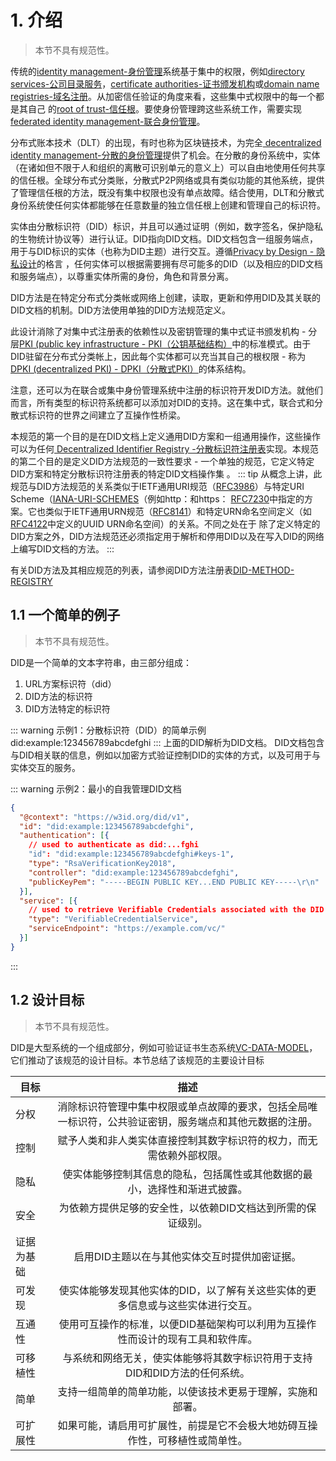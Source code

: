 # 1. 介绍
>本节不具有规范性。

传统的[identity management-身份管理](https://en.wikipedia.org/wiki/Identity_management)系统基于集中的权限，例如[directory services-公司目录服务](https://en.wikipedia.org/wiki/Directory_service)，[certificate authorities-证书颁发机构](https://en.wikipedia.org/wiki/Certificate_authority)或[domain name registries-域名注册](https://en.wikipedia.org/wiki/Domain_name_registry)。从加密信任验证的角度来看，这些集中式权限中的每一个都是其自己 的[root of trust-信任根](https://en.wikipedia.org/wiki/Trust_anchor)。要使身份管理跨这些系统工作，需要实现[federated identity management-联合身份管理](https://en.wikipedia.org/wiki/Federated_identity)。

分布式账本技术（DLT）的出现，有时也称为区块链技术，为完全[ decentralized identity management-分散的身份管理](https://w3c-ccg.github.io/did-spec/#dfn-decentralized-identity-management)提供了机会。在分散的身份系统中，实体（在诸如但不限于人和组织的离散可识别单元的意义上）可以自由地使用任何共享的信任根。全球分布式分类账，分散式P2P网络或具有类似功能的其他系统，提供了管理信任根的方法，既没有集中权限也没有单点故障。结合使用，DLT和分散式身份系统使任何实体都能够在任意数量的独立信任根上创建和管理自己的标识符。

实体由分散标识符（DID）标识，并且可以通过证明（例如，数字签名，保护隐私的生物统计协议等）进行认证。DID指向DID文档。DID文档包含一组服务端点，用于与DID标识的实体（也称为DID主题）进行交互。遵循[Privacy by Design - 隐私设计](https://en.wikipedia.org/wiki/Privacy_by_design)的格言 ，任何实体可以根据需要拥有尽可能多的DID（以及相应的DID文档和服务端点），以尊重实体所需的身份，角色和背景分离。

DID方法是在特定分布式分类帐或网络上创建，读取，更新和停用DID及其关联的DID文档的机制。DID方法使用单独的DID方法规范定义。

此设计消除了对集中式注册表的依赖性以及密钥管理的集中式证书颁发机构 - 分层[PKI (public key infrastructure - PKI（公钥基础结构）](https://en.wikipedia.org/wiki/Public_key_infrastructure)中的标准模式。由于DID驻留在分布式分类帐上，因此每个实体都可以充当其自己的根权限 - 称为 [DPKI (decentralized PKI) - DPKI（分散式PKI）](https://github.com/WebOfTrustInfo/rebooting-the-web-of-trust/blob/master/final-documents/dpki.pdf)的体系结构。

注意，还可以为在联合或集中身份管理系统中注册的标识符开发DID方法。就他们而言，所有类型的标识符系统都可以添加对DID的支持。这在集中式，联合式和分散式标识符的世界之间建立了互操作性桥梁。

本规范的第一个目的是在DID文档上定义通用DID方案和一组通用操作，这些操作可以为任何[ Decentralized Identifier Registry -分散标识符注册表](https://w3c-ccg.github.io/did-spec/#dfn-dir)实现。本规范的第二个目的是定义DID方法规范的一致性要求 - 一个单独的规范，它定义特定DID方案和特定分散标识符注册表的特定DID文档操作集 。
::: tip
从概念上讲，此规范与DID方法规范的关系类似于IETF通用URI规范（[RFC3986](/dids/References.html#rfc3986)）与特定URI Scheme（[IANA-URI-SCHEMES](/dids/References.html#iana-uri-schemes)（例如http：和https： [RFC7230](/dids/References.html#rfc7230)中指定的方案。它也类似于IETF通用URN规范（[RFC8141](/dids/References.html#rfc8141)）和特定URN命名空间定义（如[RFC4122](/dids/References.html#rfc4122)中定义的UUID URN命名空间）的关系。不同之处在于 除了定义特定的DID方案之外，DID方法规范还必须指定用于解析和停用DID以及在写入DID的网络上编写DID文档的方法。
:::

有关DID方法及其相应规范的列表，请参阅DID方法注册表[DID-METHOD-REGISTRY](/dids/References.html#did-method-registry)

## 1.1  一个简单的例子
>本节不具有规范性。

DID是一个简单的文本字符串，由三部分组成：
1. URL方案标识符（did）
2. DID方法的标识符
3. DID方法特定的标识符

::: warning 示例1：分散标识符（DID）的简单示例
did:example:123456789abcdefghi
:::
上面的DID解析为DID文档。 DID文档包含与DID相关联的信息，例如以加密方式验证控制DID的实体的方式，以及可用于与实体交互的服务。

::: warning 示例2：最小的自我管理DID文档
```json
{
  "@context": "https://w3id.org/did/v1",
  "id": "did:example:123456789abcdefghi",
  "authentication": [{
    // used to authenticate as did:...fghi
    "id": "did:example:123456789abcdefghi#keys-1",
    "type": "RsaVerificationKey2018",
    "controller": "did:example:123456789abcdefghi",
    "publicKeyPem": "-----BEGIN PUBLIC KEY...END PUBLIC KEY-----\r\n"
  }],
  "service": [{
    // used to retrieve Verifiable Credentials associated with the DID
    "type": "VerifiableCredentialService",
    "serviceEndpoint": "https://example.com/vc/"
  }]
}
```
:::

## 1.2 设计目标
>本节不具有规范性。

DID是大型系统的一个组成部分，例如可验证证书生态系统[VC-DATA-MODEL](/dids/References.html#vc-data-model)，它们推动了该规范的设计目标。本节总结了该规范的主要设计目标

| 目标        | 描述           |
| ------------- |:-------------:|
|分权|	消除标识符管理中集中权限或单点故障的要求，包括全局唯一标识符，公共验证密钥，服务端点和其他元数据的注册。|
|控制|	赋予人类和非人类实体直接控制其数字标识符的权力，而无需依赖外部权限。|
|隐私|	使实体能够控制其信息的隐私，包括属性或其他数据的最小，选择性和渐进式披露。|
|安全|	为依赖方提供足够的安全性，以依赖DID文档达到所需的保证级别。|
|证据为基础|	启用DID主题以在与其他实体交互时提供加密证据。|
|可发现|	使实体能够发现其他实体的DID，以了解有关这些实体的更多信息或与这些实体进行交互。|
|互通性|使用可互操作的标准，以便DID基础架构可以利用为互操作性而设计的现有工具和软件库。|
|可移植性|	与系统和网络无关，使实体能够将其数字标识符用于支持DID和DID方法的任何系统。|
|简单|	支持一组简单的简单功能，以使该技术更易于理解，实施和部署。|
|可扩展性|	如果可能，请启用可扩展性，前提是它不会极大地妨碍互操作性，可移植性或简单性。|
